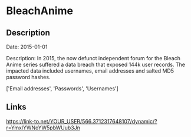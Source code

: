 # BleachAnime

## Description

Date: 2015-01-01

Description:
In 2015, the now defunct independent forum for the Bleach Anime series suffered a data breach that exposed 144k user records. The impacted data included usernames, email addresses and salted MD5 password hashes.


['Email addresses', 'Passwords', 'Usernames']

## Links

https://link-to.net/YOUR_USER/566.3712317648107/dynamic/?r=YmxlYWNoYW5pbWUub3Jn